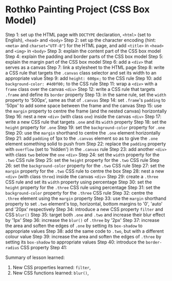 # Rothko Painting Project (CSS Box Model)

Step 1: set up the HTML page with `DOCTYPE` declaration, `<html>` (set to
        English), `<head>` and `<body>`
Step 2: set up the character encoding (hint: `<meta>` and `charset="UTF-8"`) for
        the HTML page, and add `<title>` in `<head>` and `<img>` in `<body>`
Step 3: explain the content part of the CSS box model
Step 4: explain the padding and border parts of the CSS box model
Step 5: explain the margin part of the CSS box model
Step 6: add a `<div>` that serves as a canvas
Step 7: link a stylesheet to the HTML page
Step 8: write a CSS rule that targets the `.canvas` class selector and set its
        width to an appropriate value
Step 9: add `height: 600px;` to the CSS rule
Step 10: add `background-color: #4d0f00;` to the CSS rule
Step 11: wrap a `<div>` with a `frame` class over the canvas `<div>`
Step 12: write a CSS rule that targets `.frame` and define its `border` property
Step 13: in the same rule, set the `width` property to '500px', same as that of
         `.canvas`
Step 14: set `.frame`'s `padding` to '50px' to add some space between the frame
         and the canvas
Step 15: use the `margin` property to centre the frame (and the nested canvas)
         horizontally
Step 16: nest a new `<div>` (with class `one`) inside the canvas `<div>`
Step 17: write a new CSS rule that targets `.one` and its `width` property
Step 18: set the `height` property for `.one`
Step 19: set the `background-color` property for `.one`
Step 20: use the `margin` shorthand to centre the `.one` element horizontally
Step 21: add `padding` of 1px to the `.canvas` element so as to give the `.one`
         element something solid to push from
Step 22: replace the `padding` property with `overflow` (set to 'hidden') in
         the `.canvas` rule
Step 23: add another `<div>` with class `two` below the `one` `<div>`
Step 24: set the `width` property for the `.two` CSS rule
Step 25: set the `height` property for the `.two` CSS rule
Step 26: set the `background-color` property for the `.two` CSS rule
Step 27: set the `margin` property for the `.two` CSS rule to centre the box
Step 28: nest a new `<div>` (with class `three`) inside the canvas `<div>`
Step 29: create a `.three` CSS rule and set its `width` property using
         percentage
Step 30: set the `height` property for the `.three` CSS rule using percentage
Step 31: set the `background-color` property for the `.three` CSS rule
Step 32: centre the `.three` element using the `margin` property
Step 33: use the `margin` shorthand property to set `.two` element's top,
         horizontal, bottom margins to '0', 'auto' and '20px' respectively
Step 34: introduce a new CSS property `filter` and CSS `blur()`
Step 35: target both `.one` and `.two` and increase their blur effect by '1px'
Step 36: increase the `blur()` of `.three` by '2px'
Step 37: increase the area and soften the edges of `.one` by setting its
         `box-shadow` to appropriate values
Step 38: add the same code to `.two`, but with a different colour value
Step 39: increase the area and soften the edges of `.three` by setting its
         `box-shadow` to appropriate values
Step 40: introduce the `border-radius` CSS property
Step 41:

Summary of lesson learned:

1. New CSS properties learned: `filter`,
2. New CSS functions learned: `blur()`,
